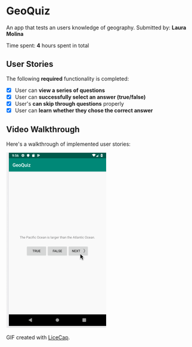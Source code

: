 # GeoQuiz
An app that tests an users knowledge of geography.
Submitted by: **Laura Molina**

Time spent: **4** hours spent in total

## User Stories

The following **required** functionality is completed:

* [X] User can **view a series of questions**
* [x] User can **successfully select an answer (true/false)**
* [X] User's **can skip through questions** properly
* [x] User can **learn whether they chose the correct answer** 

## Video Walkthrough

Here's a walkthrough of implemented user stories:

<img src='geoQuizWalkthrough.gif' title='Video Walkthrough' width='' alt='Video Walkthrough' />

GIF created with [LiceCap](http://www.cockos.com/licecap/).
